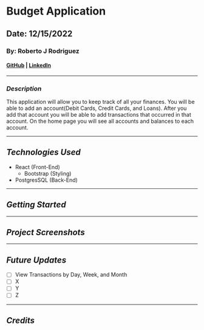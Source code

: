 # Budget Application

## Date: 12/15/2022

### By: Roberto J Rodriguez

#### [GitHub](https://github.com/robertojrodriguez21) | [LinkedIn](https://www.linkedin.com/in/rob-jes-rod/)

---

### **_Description_**

This application will allow you to keep track of all your finances. You will be able to add an account(Debit Cards, Credit Cards, and Loans). After you add that account you will be able to add transactions that occurred in that account. On the home page you will see all accounts and balances to each account.

---

## **_Technologies Used_**

- React (Front-End)
  - Bootstrap (Styling)
- PostgresSQL (Back-End)

---

## **_Getting Started_**

---

## **_Project Screenshots_**

---

## **_Future Updates_**

- [ ] View Transactions by Day, Week, and Month
- [ ] X
- [ ] Y
- [ ] Z

---

## **_Credits_**
